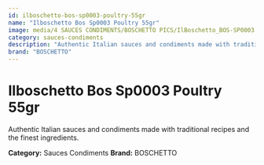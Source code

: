 ```yaml
---
id: ilboschetto-bos-sp0003-poultry-55gr
name: "Ilboschetto Bos Sp0003 Poultry 55gr"
image: media/4 SAUCES CONDIMENTS/BOSCHETTO PICS/IlBoschetto_BOS-SP0003 Poultry 55gr.png
category: sauces-condiments
description: "Authentic Italian sauces and condiments made with traditional recipes and the finest ingredients."
brand: "BOSCHETTO"
---
```


# Ilboschetto Bos Sp0003 Poultry 55gr

Authentic Italian sauces and condiments made with traditional recipes and the finest ingredients.

**Category:** Sauces Condiments
**Brand:** BOSCHETTO
